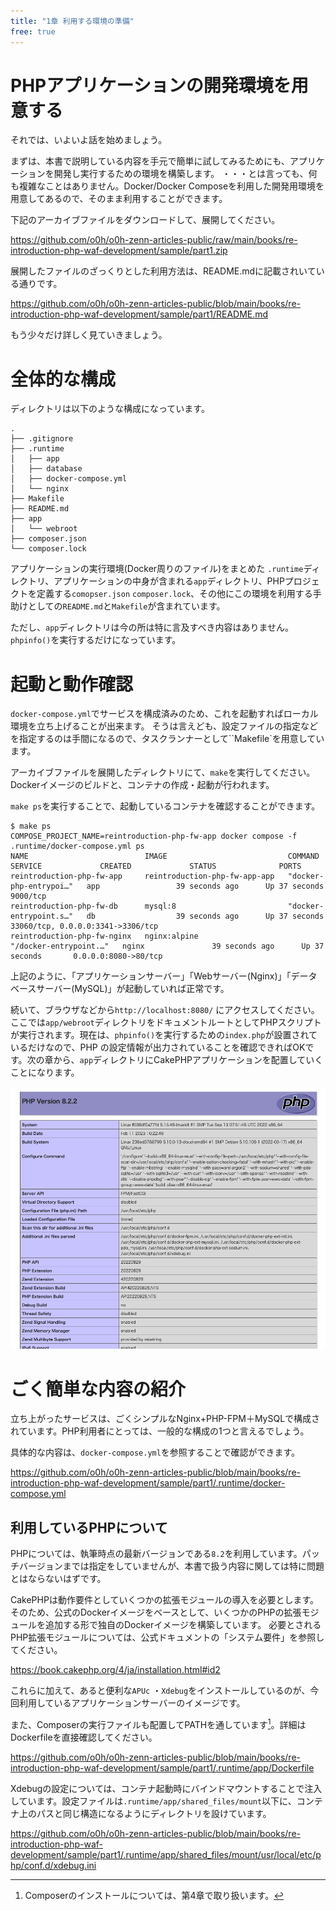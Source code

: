 ```yaml
---
title: "1章 利用する環境の準備"
free: true
---
```


# PHPアプリケーションの開発環境を用意する

それでは、いよいよ話を始めましょう。

まずは、本書で説明している内容を手元で簡単に試してみるためにも、アプリケーションを開発し実行するための環境を構築します。
・・・とは言っても、何も複雑なことはありません。Docker/Docker Composeを利用した開発用環境を用意してあるので、そのまま利用することができます。

下記のアーカイブファイルをダウンロードして、展開してください。

https://github.com/o0h/o0h-zenn-articles-public/raw/main/books/re-introduction-php-waf-development/sample/part1.zip

展開したファイルのざっくりとした利用方法は、README.mdに記載されいている通りです。

https://github.com/o0h/o0h-zenn-articles-public/blob/main/books/re-introduction-php-waf-development/sample/part1/README.md

もう少々だけ詳しく見ていきましょう。

# 全体的な構成

ディレクトリは以下のような構成になっています。

```
.
├── .gitignore
├── .runtime
│   ├── app
│   ├── database
│   ├── docker-compose.yml
│   └── nginx
├── Makefile
├── README.md
├── app
│   └── webroot
├── composer.json
└── composer.lock
```

アプリケーションの実行環境(Docker周りのファイル)をまとめた `.runtime`ディレクトリ、アプリケーションの中身が含まれる`app`ディレクトリ、PHPプロジェクトを定義する`comopser.json` `composer.lock`、その他にこの環境を利用する手助けとしての`README.md`と`Makefile`が含まれています。

ただし、`app`ディレクトリは今の所は特に言及すべき内容はありません。`phpinfo()`を実行するだけになっています。

# 起動と動作確認

`docker-compose.yml`でサービスを構成済みのため、これを起動すればローカル環境を立ち上げることが出来ます。
そうは言えども、設定ファイルの指定などを指定するのは手間になるので、タスクランナーとして``Makefile`を用意しています。

アーカイブファイルを展開したディレクトリにて、`make`を実行してください。Dockerイメージのビルドと、コンテナの作成・起動が行われます。

`make ps`を実行することで、起動しているコンテナを確認することができます。

```shell
$ make ps
COMPOSE_PROJECT_NAME=reintroduction-php-fw-app docker compose -f .runtime/docker-compose.yml ps
NAME                          IMAGE                           COMMAND                  SERVICE             CREATED             STATUS              PORTS
reintroduction-php-fw-app     reintroduction-php-fw-app-app   "docker-php-entrypoi…"   app                 39 seconds ago      Up 37 seconds       9000/tcp
reintroduction-php-fw-db      mysql:8                         "docker-entrypoint.s…"   db                  39 seconds ago      Up 37 seconds       33060/tcp, 0.0.0.0:3341->3306/tcp
reintroduction-php-fw-nginx   nginx:alpine                    "/docker-entrypoint.…"   nginx               39 seconds ago      Up 37 seconds       0.0.0.0:8080->80/tcp
```

上記のように、「アプリケーションサーバー」「Webサーバー(Nginx)」「データベースサーバー(MySQL)」が起動していれば正常です。

続いて、ブラウザなどから`http://localhost:8080/` にアクセスしてください。ここでは`app/webroot`ディレクトリをドキュメントルートとしてPHPスクリプトが実行されます。現在は、`phpinfo()`を実行するための`index.php`が設置されているだけなので、PHP の設定情報が出力されていることを確認できればOKです。次の章から、`app`ディレクトリにCakePHPアプリケーションを配置していくことになります。

![phpinfo](/images/image-20230212035724516.png)

# ごく簡単な内容の紹介

立ち上がったサービスは、ごくシンプルなNginx+PHP-FPM＋MySQLで構成されています。PHP利用者にとっては、一般的な構成の1つと言えるでしょう。

具体的な内容は、`docker-compose.yml`を参照することで確認ができます。

https://github.com/o0h/o0h-zenn-articles-public/blob/main/books/re-introduction-php-waf-development/sample/part1/.runtime/docker-compose.yml

## 利用しているPHPについて

PHPについては、執筆時点の最新バージョンである`8.2`を利用しています。パッチバージョンまでは指定をしていませんが、本書で扱う内容に関しては特に問題とはならないはずです。

CakePHPは動作要件としていくつかの拡張モジュールの導入を必要とします。そのため、公式のDockerイメージをベースとして、いくつかのPHPの拡張モジュールを追加する形で独自のDockerイメージを構築しています。
必要とされるPHP拡張モジュールについては、公式ドキュメントの「システム要件」を参照してください。

https://book.cakephp.org/4/ja/installation.html#id2

これらに加えて、あると便利な`APUc` ・`Xdebug`をインストールしているのが、今回利用しているアプリケーションサーバーのイメージです。

また、Composerの実行ファイルも配置してPATHを通しています[^install-composer]。詳細はDockerfileを直接確認してください。

https://github.com/o0h/o0h-zenn-articles-public/blob/main/books/re-introduction-php-waf-development/sample/part1/.runtime/app/Dockerfile

Xdebugの設定については、コンテナ起動時にバインドマウントすることで注入しています。設定ファイルは`.runtime/app/shared_files/mount`以下に、コンテナ上のパスと同じ構造になるようにディレクトリを設けています。

https://github.com/o0h/o0h-zenn-articles-public/blob/main/books/re-introduction-php-waf-development/sample/part1/.runtime/app/shared_files/mount/usr/local/etc/php/conf.d/xdebug.ini



[^install-composer]: Composerのインストールについては、第4章で取り扱います。
